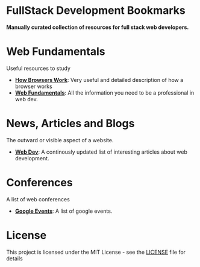 # FullStack Development Bookmarks

**Manually curated collection of resources for full stack web developers.**

# Web Fundamentals

Useful resources to study

+ **[How Browsers Work](https://www.html5rocks.com/en/tutorials/internals/howbrowserswork/)**: Very useful and detailed description of how a browser works
+ **[Web Fundamentals](https://developers.google.com/web/fundamentals)**: All the information you need to be a professional in web dev.


# News, Articles and Blogs

The outward or visible aspect of a website.

+ **[Web Dev](https://web.dev/blog/)**: A continously updated list of interesting articles about web development.

# Conferences

A list of web conferences

+ **[Google Events](https://developers.google.com/events)**: A list of google events.

# License

This project is licensed under the MIT License - see the [LICENSE](LICENSE) file for details
